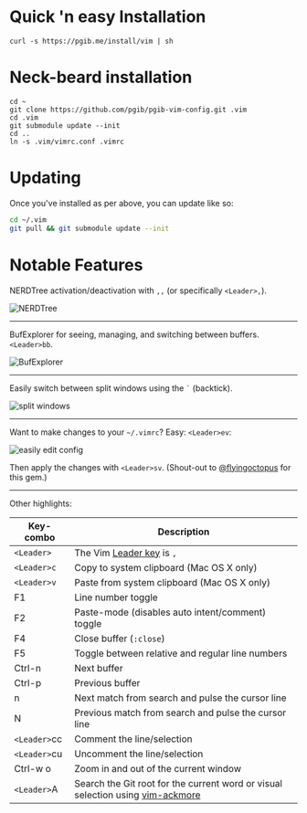 # Quick 'n easy Installation

    curl -s https://pgib.me/install/vim | sh

# Neck-beard installation

    cd ~
    git clone https://github.com/pgib/pgib-vim-config.git .vim
    cd .vim
    git submodule update --init
    cd ..
    ln -s .vim/vimrc.conf .vimrc

# Updating

Once you've installed as per above, you can update like so:

```sh
cd ~/.vim
git pull && git submodule update --init
```

# Notable Features

NERDTree activation/deactivation with `,,` (or specifically `<Leader>,`).

![NERDTree](https://cloud.githubusercontent.com/assets/13967/2688572/860d2f86-c2af-11e3-959b-01897cc683af.png)

--------------------

BufExplorer for seeing, managing, and switching between buffers. `<Leader>bb`.

![BufExplorer](https://cloud.githubusercontent.com/assets/13967/2688577/25dda3f6-c2b0-11e3-9fff-f5a4f7bb367f.png)

--------------------

Easily switch between split windows using the `` ` `` (backtick).

![split windows](https://cloud.githubusercontent.com/assets/13967/2688580/a6de7cf0-c2b0-11e3-9d22-e8021a816941.png)

--------------------

Want to make changes to your `~/.vimrc`? Easy: `<Leader>ev`:

![easily edit config](https://cloud.githubusercontent.com/assets/13967/2688583/ef703a08-c2b0-11e3-9582-4993366b0941.png)

Then apply the changes with `<Leader>sv`. (Shout-out to [@flyingoctopus](https://github.com/flyingoctopus/) for this gem.)

--------------------

Other highlights:

Key-combo    | Description
------------ | -----------
`<Leader>`   | The Vim [Leader key](http://usevim.com/2012/07/20/vim101-leader/) is `,`
`<Leader>c`  | Copy to system clipboard (Mac OS X only)
`<Leader>v`  | Paste from system clipboard (Mac OS X only)
F1           | Line number toggle
F2           | Paste-mode (disables auto intent/comment) toggle
F4           | Close buffer (`:close`)
F5           | Toggle between relative and regular line numbers
Ctrl-n       | Next buffer
Ctrl-p       | Previous buffer
n            | Next match from search and pulse the cursor line
N            | Previous match from search and pulse the cursor line
`<Leader>`cc | Comment the line/selection
`<Leader>`cu | Uncomment the line/selection
Ctrl-w o     | Zoom in and out of the current window
`<Leader>`A  | Search the Git root for the current word or visual selection using [vim-ackmore](https://github.com/jordansissel/vim-ackmore)
